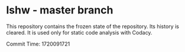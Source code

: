 # lshw - master branch

This repository contains the frozen state of the repository.
Its history is cleared. It is used only for static code
analysis with Codacy.

Commit Time: 1720091721